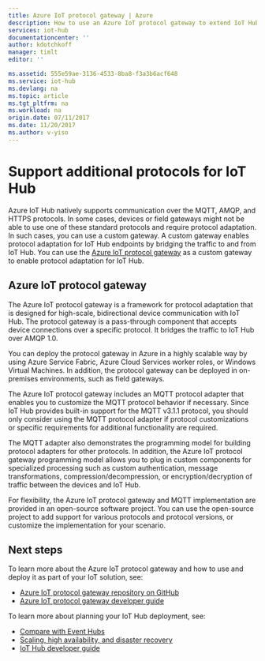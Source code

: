 ```yaml
---
title: Azure IoT protocol gateway | Azure
description: How to use an Azure IoT protocol gateway to extend IoT Hub capabilities and protocol support to enable devices to connect to your hub using protocols not supported by IoT Hub natively.
services: iot-hub
documentationcenter: ''
author: kdotchkoff
manager: timlt
editor: ''

ms.assetid: 555e59ae-3136-4533-8ba8-f3a3b6acf648
ms.service: iot-hub
ms.devlang: na
ms.topic: article
ms.tgt_pltfrm: na
ms.workload: na
origin.date: 07/11/2017
ms.date: 11/20/2017
ms.author: v-yiso
---
```


# Support additional protocols for IoT Hub
Azure IoT Hub natively supports communication over the MQTT, AMQP, and HTTPS protocols. In some cases, devices or field gateways might not be able to use one of these standard protocols and require protocol adaptation. In such cases, you can use a custom gateway. A custom gateway enables protocol adaptation for IoT Hub endpoints by bridging the traffic to and from IoT Hub. You can use the [Azure IoT protocol gateway](https://github.com/Azure/azure-iot-protocol-gateway/blob/master/README.md) as a custom gateway to enable protocol adaptation for IoT Hub.

## Azure IoT protocol gateway
The Azure IoT protocol gateway is a framework for protocol adaptation that is designed for high-scale, bidirectional device communication with IoT Hub. The protocol gateway is a pass-through component that accepts device connections over a specific protocol. It bridges the traffic to IoT Hub over AMQP 1.0. 

You can deploy the protocol gateway in Azure in a highly scalable way by using Azure Service Fabric, Azure Cloud Services worker roles, or Windows Virtual Machines. In addition, the protocol gateway can be deployed in on-premises environments, such as field gateways.

The Azure IoT protocol gateway includes an MQTT protocol adapter that enables you to customize the MQTT protocol behavior if necessary. Since IoT Hub provides built-in support for the MQTT v3.1.1 protocol, you should only consider using the MQTT protocol adapter if protocol customizations or specific requirements for additional functionality are required.

The MQTT adapter also demonstrates the programming model for building protocol adapters for other protocols. In addition, the Azure IoT protocol gateway programming model allows you to plug in custom components for specialized processing such as custom authentication, message transformations, compression/decompression, or encryption/decryption of traffic between the devices and IoT Hub.

For flexibility, the Azure IoT protocol gateway and MQTT implementation are provided in an open-source software project. You can use the open-source project to add support for various protocols and protocol versions, or customize the implementation for your scenario. 

## Next steps
To learn more about the Azure IoT protocol gateway and how to use and deploy it as part of your IoT solution, see:

* [Azure IoT protocol gateway repository on GitHub](https://github.com/Azure/azure-iot-protocol-gateway/blob/master/README.md)
* [Azure IoT protocol gateway developer guide](https://github.com/Azure/azure-iot-protocol-gateway/blob/master/docs/DeveloperGuide.md)

To learn more about planning your IoT Hub deployment, see:

* [Compare with Event Hubs][lnk-compare]
* [Scaling, high availability, and disaster recovery][lnk-scaling]
* [IoT Hub developer guide][lnk-devguide]

[lnk-compare]: ./iot-hub-compare-event-hubs.md
[lnk-scaling]: ./iot-hub-scaling.md
[lnk-devguide]: ./iot-hub-devguide.md

<!--Update_Description:update meta properties only-->